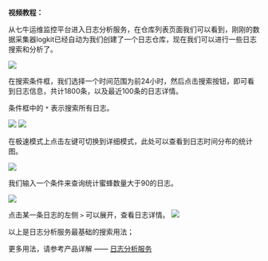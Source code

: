 **视频教程：**

从七牛运维监控平台进入日志分析服务，在仓库列表页面我们可以看到，刚刚的数据采集器logkit已经自动为我们创建了一个日志仓库，现在我们可以进行一些日志搜索和分析了。

![](http://docs.qiniucdn.com/data_logdb2.png)

在搜索条件框，我们选择一个时间范围为前24小时，然后点击搜索按钮，即可看到日志信息，共计1800条，以及最近100条的日志详情。

条件框中的 `*` 表示搜索所有日志。

![](http://docs.qiniucdn.com/data_logdb1.png)
![](http://docs.qiniucdn.com/data_logdb3.png)

在极速模式上点击左键可切换到详细模式，此处可以查看到日志时间分布的统计图。

![](http://docs.qiniucdn.com/data_logdb4.png)

我们输入一个条件来查询统计蜜蜂数量大于90的日志。

![](http://docs.qiniucdn.com/data_logdb5.png)

点击某一条日志的左侧 `>` 可以展开，查看日志详情。
![](http://docs.qiniucdn.com/data_logdb6.png)

以上是日志分析服务最基础的搜索用法；

更多用法，请参考产品详解 —— [日志分析服务](logdb.md)
